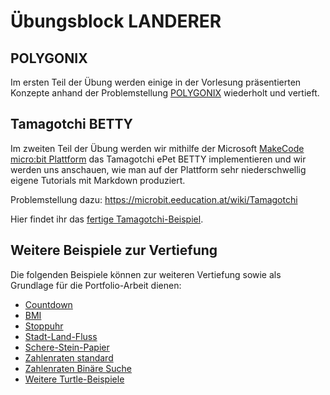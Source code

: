 # Übungsblock LANDERER

## POLYGONIX

Im ersten Teil der Übung werden einige in der Vorlesung präsentierten Konzepte anhand der Problemstellung [POLYGONIX](../VO-Teil-1/GrundkonzepteProgrammierung/Polygonix/README.md) wiederholt und vertieft.
## Tamagotchi BETTY

Im zweiten Teil der Übung werden wir mithilfe der Microsoft [MakeCode micro:bit Plattform](https://makecode.microbit.org) das Tamagotchi ePet BETTY implementieren und wir werden uns anschauen, wie man auf der Plattform sehr niederschwellig eigene Tutorials mit Markdown produziert.

Problemstellung dazu: https://microbit.eeducation.at/wiki/Tamagotchi

Hier findet ihr das [fertige Tamagotchi-Beispiel](../VO-Teil-1/GrundkonzepteProgrammierung/Tamagotchi/README.md).

## Weitere Beispiele zur Vertiefung

Die folgenden Beispiele können zur weiteren Vertiefung sowie als Grundlage für die Portfolio-Arbeit dienen:

- [Countdown](../VO-Teil-1/GrundkonzepteProgrammierung/Countdown/)
- [BMI](../VO-Teil-1/GrundkonzepteProgrammierung/BMI/)
- [Stoppuhr](../VO-Teil-1/GrundkonzepteProgrammierung/Stoppuhr/)
- [Stadt-Land-Fluss](../VO-Teil-2/StadtLandFluss/)
- [Schere-Stein-Papier](../VO-Teil-1/GrundkonzepteProgrammierung/SchereSteinPapier/README.md)
- [Zahlenraten standard](../VO-Teil-1/GrundkonzepteProgrammierung/Zahlenraten/README.md)
- [Zahlenraten Binäre Suche](../VO-Teil-2/ZahlenratenKI/README.md)
- [Weitere Turtle-Beispiele](../VO-Teil-1/GrundkonzepteProgrammierung/TurtleBeispiele/)